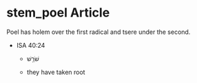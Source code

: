 # stem_poel Article
Poel has holem over the first radical and tsere under the second.

* ISA 40:24

    * שֹׁרֵ֥שׁ

    * they have taken root 
